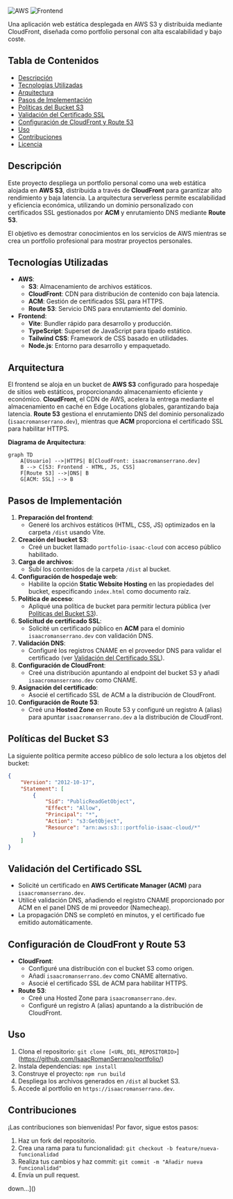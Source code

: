 ![AWS](https://img.shields.io/badge/AWS-CloudFront%20%7C%20S3%20%7C%20ACM%20%7C%20Route%2053-orange?logo=amazonaws)
![Frontend](https://img.shields.io/badge/Frontend-Vite%20%7C%20TypeScript%20%7C%20Tailwind-blue?logo=vite)


Una aplicación web estática desplegada en AWS S3 y distribuida mediante CloudFront, diseñada como portfolio personal con alta escalabilidad y bajo coste.

## Tabla de Contenidos

- [Descripción](#descripción)
- [Tecnologías Utilizadas](#tecnologías-utilizadas)
- [Arquitectura](#arquitectura)
- [Pasos de Implementación](#pasos-de-implementación)
- [Políticas del Bucket S3](#políticas-del-bucket-s3)
- [Validación del Certificado SSL](#validación-del-certificado-ssl)
- [Configuración de CloudFront y Route 53](#configuración-de-cloudfront-y-route-53)
- [Uso](#uso)
- [Contribuciones](#contribuciones)
- [Licencia](#licencia)

## Descripción

Este proyecto despliega un portfolio personal como una web estática alojada en **AWS S3**, distribuida a través de **CloudFront** para garantizar alto rendimiento y baja latencia. La arquitectura serverless permite escalabilidad y eficiencia económica, utilizando un dominio personalizado con certificados SSL gestionados por **ACM** y enrutamiento DNS mediante **Route 53**.

El objetivo es demostrar conocimientos en los servicios de AWS mientras se crea un portfolio profesional para mostrar proyectos personales.

## Tecnologías Utilizadas

- **AWS**:
  - **S3**: Almacenamiento de archivos estáticos.
  - **CloudFront**: CDN para distribución de contenido con baja latencia.
  - **ACM**: Gestión de certificados SSL para HTTPS.
  - **Route 53**: Servicio DNS para enrutamiento del dominio.
- **Frontend**:
  - **Vite**: Bundler rápido para desarrollo y producción.
  - **TypeScript**: Superset de JavaScript para tipado estático.
  - **Tailwind CSS**: Framework de CSS basado en utilidades.
  - **Node.js**: Entorno para desarrollo y empaquetado.

## Arquitectura

El frontend se aloja en un bucket de **AWS S3** configurado para hospedaje de sitios web estáticos, proporcionando almacenamiento eficiente y económico. **CloudFront**, el CDN de AWS, acelera la entrega mediante el almacenamiento en caché en Edge Locations globales, garantizando baja latencia. **Route 53** gestiona el enrutamiento DNS del dominio personalizado (`isaacromanserrano.dev`), mientras que **ACM** proporciona el certificado SSL para habilitar HTTPS.

**Diagrama de Arquitectura**:

```mermaid
graph TD
    A[Usuario] -->|HTTPS| B[CloudFront: isaacromanserrano.dev]
    B --> C[S3: Frontend - HTML, JS, CSS]
    F[Route 53] -->|DNS| B
    G[ACM: SSL] --> B
```

## Pasos de Implementación

1. **Preparación del frontend**:
   - Generé los archivos estáticos (HTML, CSS, JS) optimizados en la carpeta `/dist` usando Vite.
2. **Creación del bucket S3**:
   - Creé un bucket llamado `portfolio-isaac-cloud` con acceso público habilitado.
3. **Carga de archivos**:
   - Subí los contenidos de la carpeta `/dist` al bucket.
4. **Configuración de hospedaje web**:
   - Habilite la opción **Static Website Hosting** en las propiedades del bucket, especificando `index.html` como documento raíz.
5. **Política de acceso**:
   - Apliqué una política de bucket para permitir lectura pública (ver [Políticas del Bucket S3](#políticas-del-bucket-s3)).
6. **Solicitud de certificado SSL**:
   - Solicité un certificado público en **ACM** para el dominio `isaacromanserrano.dev` con validación DNS.
7. **Validación DNS**:
   - Configuré los registros CNAME en el proveedor DNS para validar el certificado (ver [Validación del Certificado SSL](#validación-del-certificado-ssl)).
8. **Configuración de CloudFront**:
   - Creé una distribución apuntando al endpoint del bucket S3 y añadí `isaacromanserrano.dev` como CNAME.
9. **Asignación del certificado**:
   - Asocié el certificado SSL de ACM a la distribución de CloudFront.
10. **Configuración de Route 53**:
    - Creé una **Hosted Zone** en Route 53 y configuré un registro A (alias) para apuntar `isaacromanserrano.dev` a la distribución de CloudFront.

## Políticas del Bucket S3

La siguiente política permite acceso público de solo lectura a los objetos del bucket:

```json
{
    "Version": "2012-10-17",
    "Statement": [
        {
            "Sid": "PublicReadGetObject",
            "Effect": "Allow",
            "Principal": "*",
            "Action": "s3:GetObject",
            "Resource": "arn:aws:s3:::portfolio-isaac-cloud/*"
        }
    ]
}
```

## Validación del Certificado SSL

- Solicité un certificado en **AWS Certificate Manager (ACM)** para `isaacromanserrano.dev`.
- Utilicé validación DNS, añadiendo el registro CNAME proporcionado por ACM en el panel DNS de mi proveedor (Namecheap).
- La propagación DNS se completó en minutos, y el certificado fue emitido automáticamente.

## Configuración de CloudFront y Route 53

- **CloudFront**:
  - Configuré una distribución con el bucket S3 como origen.
  - Añadí `isaacromanserrano.dev` como CNAME alternativo.
  - Asocié el certificado SSL de ACM para habilitar HTTPS.
- **Route 53**:
  - Creé una Hosted Zone para `isaacromanserrano.dev`.
  - Configuré un registro A (alias) apuntando a la distribución de CloudFront.

## Uso

1. Clona el repositorio: `git clone [<URL_DEL_REPOSITORIO>`](https://github.com/IsaacRomanSerrano/portfolio/)
2. Instala dependencias: `npm install`
3. Construye el proyecto: `npm run build`
4. Despliega los archivos generados en `/dist` al bucket S3.
5. Accede al portfolio en `https://isaacromanserrano.dev`.

## Contribuciones

¡Las contribuciones son bienvenidas! Por favor, sigue estos pasos:
1. Haz un fork del repositorio.
2. Crea una rama para tu funcionalidad: `git checkout -b feature/nueva-funcionalidad`
3. Realiza tus cambios y haz commit: `git commit -m "Añadir nueva funcionalidad"`
4. Envía un pull request.

down…]()
